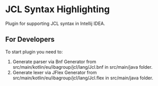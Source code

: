 # JCL Syntax Highlighting
Plugin for supporting JCL syntax in Intellij IDEA.
## For Developers
To start plugin you need to:
1) Generate parser via Bnf Generator from src/main/kotlin/eu/ibagroup/jcl/lang/Jcl.bnf in src/main/java folder.
2) Generate lexer via JFlex Generator from src/main/kotlin/eu/ibagroup/jcl/lang/Jcl.flex in src/main/java folder.
